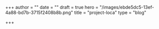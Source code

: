 +++
author = ""
date = ""
draft = true
hero = "/images/ebde5dc5-13ef-4a88-bd7b-3715f2408b8b.png"
title = "project-loca"
type = "blog"

+++
